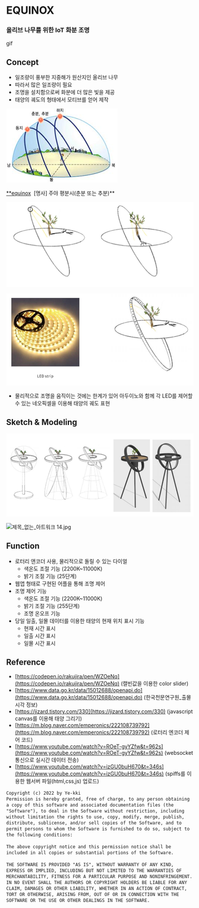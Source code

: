 # EQUINOX

### 올리브 나무를 위한 IoT 화분 조명

gif

## Concept

- 일조량이 풍부한 지중해가 원산지인 올리브 나무
- 따라서 많은 일조량이 필요
- 조명을 설치함으로써 화분에 더 많은 빛을 제공
- 태양의 궤도의 형태에서 모티브를 얻어 제작

![254DBA37522EC6552A.jpg](EQUINOX%209ffb7c08a0574a068caf4a28ad719da4/254DBA37522EC6552A.jpg)

[**equinox](https://en.dict.naver.com/#/entry/enko/45044f37ccd5498382165af8d546b706)  [명사] 주야 평분시(춘분 또는 추분)**

![20100986_최예찬_컨셉설명01.png](EQUINOX%209ffb7c08a0574a068caf4a28ad719da4/20100986_%25EC%25B5%259C%25EC%2598%2588%25EC%25B0%25AC_%25EC%25BB%25A8%25EC%2585%2589%25EC%2584%25A4%25EB%25AA%258501.png)

![1435.JPG](EQUINOX%209ffb7c08a0574a068caf4a28ad719da4/1435.jpg)

- 물리적으로 조명을 움직이는 것에는 한계가 있어 아두이노와 함께 각 LED를 제어할 수 있는 네오픽셀을 이용해 태양의 궤도 표현

## Sketch & Modeling

![513513.JPG](EQUINOX%209ffb7c08a0574a068caf4a28ad719da4/513513.jpg)

![제목_없는_아트워크 14.jpg](EQUINOX%209ffb7c08a0574a068caf4a28ad719da4/%25E1%2584%258C%25E1%2585%25A6%25E1%2584%2586%25E1%2585%25A9%25E1%2586%25A8_%25E1%2584%258B%25E1%2585%25A5%25E1%2586%25B9%25E1%2584%2582%25E1%2585%25B3%25E1%2586%25AB_%25E1%2584%258B%25E1%2585%25A1%25E1%2584%2590%25E1%2585%25B3%25E1%2584%258B%25E1%2585%25AF%25E1%2584%258F%25E1%2585%25B3_14.jpg)

## Function

- 로터리 앤코더 사용, 물리적으로 돌릴 수 있는 다이얼
    - 색온도 조절 기능 (2200K~11000K)
    - 밝기 조절 기능 (25단계)
- 웹앱 형태로 구현된 어플을 통해 조명 제어
- 조명 제어 기능
    - 색온도 조절 기능 (2200K~11000K)
    - 밝기 조절 기능 (255단계)
    - 조명 온오프 기능
- 당일 일출, 일몰 데이터를 이용한 태양의 현재 위치 표시 기능
    - 현재 시간 표시
    - 일출 시간 표시
    - 일몰 시간 표시

## Reference

- [https://codepen.io/rakujira/pen/WZOeNq](https://codepen.io/rakujira/pen/WZOeNq) (캘빈값을 이용한 color slider)
- [https://www.data.go.kr/data/15012688/openapi.do](https://www.data.go.kr/data/15012688/openapi.do) (한국천문연구원_출몰시각 정보)
- [https://jizard.tistory.com/330](https://jizard.tistory.com/330) (javascript canvas를 이용해 태양 그리기)
- [https://m.blog.naver.com/emperonics/222108739792](https://m.blog.naver.com/emperonics/222108739792) (로터리 엔코더 제어 코드)
- [https://www.youtube.com/watch?v=ROeT-gyYZfw&t=962s](https://www.youtube.com/watch?v=ROeT-gyYZfw&t=962s) (websocket 통신으로 실시간 데이터 전송)
- [https://www.youtube.com/watch?v=izGU0buH670&t=346s](https://www.youtube.com/watch?v=izGU0buH670&t=346s) (spiffs를 이용한 웹서버 파일(html,css,js) 업로드)

```
Copyright (c) 2022 by Ye-kki
Permission is hereby granted, free of charge, to any person obtaining a copy of this software and associated documentation files (the "Software"), to deal in the Software without restriction, including without limitation the rights to use, copy, modify, merge, publish, distribute, sublicense, and/or sell copies of the Software, and to permit persons to whom the Software is furnished to do so, subject to the following conditions:

The above copyright notice and this permission notice shall be included in all copies or substantial portions of the Software.

THE SOFTWARE IS PROVIDED "AS IS", WITHOUT WARRANTY OF ANY KIND, EXPRESS OR IMPLIED, INCLUDING BUT NOT LIMITED TO THE WARRANTIES OF MERCHANTABILITY, FITNESS FOR A PARTICULAR PURPOSE AND NONINFRINGEMENT. IN NO EVENT SHALL THE AUTHORS OR COPYRIGHT HOLDERS BE LIABLE FOR ANY CLAIM, DAMAGES OR OTHER LIABILITY, WHETHER IN AN ACTION OF CONTRACT, TORT OR OTHERWISE, ARISING FROM, OUT OF OR IN CONNECTION WITH THE SOFTWARE OR THE USE OR OTHER DEALINGS IN THE SOFTWARE.
```
